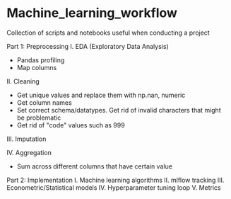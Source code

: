 # Machine_learning_workflow

Collection of scripts and notebooks useful when conducting a project

Part 1: Preprocessing
I. EDA (Exploratory Data Analysis)
- Pandas profiling
- Map columns

II. Cleaning
- Get unique values and replace them with np.nan, numeric
- Get column names
- Set correct schema/datatypes. Get rid of invalid characters that might be problematic
- Get rid of "code" values such as 999

III. Imputation


IV. Aggregation
- Sum across different columns that have certain value

Part 2: Implementation
I. Machine learning algorithms
II. mlflow tracking
III. Econometric/Statistical models
IV. Hyperparameter tuning loop
V. Metrics
